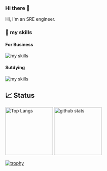 ### Hi there 👋
Hi, I'm an SRE engineer.

### 🌱 my skills

#### For Business
<img alt="my skills" src="https://skillicons.dev/icons?theme=light&perline=8&i=aws,azure,docker,git,github,githubactions,gitlab,prometheus,grafana,linux,ansible,kubernetes,java,spring," />

#### Sutdying
<img alt="my skills" src="https://skillicons.dev/icons?theme=light&perline=8&i=ts,js,nextjs,nuxtjs,rust,py,django,gcp,html,css,bootstrap,graphql" />


## 📈 Status
<!-- 
Qiita
[![Contributions](https://badgen.org/img/qiita/kmnky/contributions?style=plastic)](https://qiita.com/kmnky)

-->
<p align="left"> 
  <img alt="Top Langs" height="150px" src="https://github-readme-stats.vercel.app/api/top-langs/?username=kkmnky&layout=compact&show_icons=true" />
  <img alt="github stats" height="150px" src="https://github-readme-stats.vercel.app/api?username=kkmnky" />
  
</p>

[![trophy](https://github-profile-trophy.vercel.app/?username=kkmnky&margin-w=5)](https://github.com/kkmnky/)

<!--
**kkmnky/kkmnky** is a ✨ _special_ ✨ repository because its `README.md` (this file) appears on your GitHub profile.

Here are some ideas to get you started:

- 🔭 I’m currently working on ...
- 🌱 I’m currently learning ...
- 👯 I’m looking to collaborate on ...
- 🤔 I’m looking for help with ...
- 💬 Ask me about ...
- 📫 How to reach me: ...
- 😄 Pronouns: ...
- ⚡ Fun fact: ...
-->
